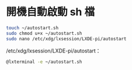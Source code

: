 # 開機自動啟動 sh 檔
```sh
touch ~/autostart.sh
sudo chmod u+x ~/autostart.sh
sudo nano /etc/xdg/lxsession/LXDE-pi/autostart
```
/etc/xdg/lxsession/LXDE-pi/autostart：
```sh
@lxterminal -e ~/autostart.sh
```